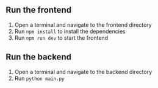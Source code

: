 ## Run the frontend
1. Open a terminal and navigate to the frontend directory
2. Run `npm install` to install the dependencies
3. Run `npm run dev` to start the frontend

## Run the backend
1. Open a terminal and navigate to the backend directory
2. Run `python main.py`